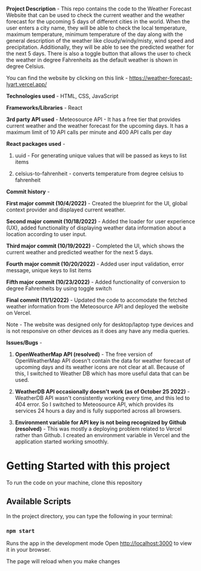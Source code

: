 
**Project Description** - This repo contains the code to the Weather Forecast Website that can be used to check the current weather and the weather forecast for the upcoming 5 days of different cities in the world. When the user enters a city name, they will be able to check the local temperature, maximum temperature, minimum temperature of the day along with the general description of the weather like cloudy/windy/misty, wind speed and precipitation. Additionally, they will be able to see the predicted weather for the next 5 days. There is also a toggle button that allows the user to check the weather in degree Fahrenheits as the default weather is shown in degree Celsius.  

You can find the website by clicking on this link - https://weather-forecast-lyart.vercel.app/

**Technologies used** - HTML, CSS, JavaScript

**Frameworks/Libraries** - React

**3rd party API used** - Meteosource API - It has a free tier that provides current weather and the weather forecast for the upcoming days. It has a maximum limit of 10 API calls per minute and 400 API calls per day 

**React packages used** - 

1. uuid - For generating unique values that will be passed as keys to list items

2. celsius-to-fahrenheit - converts temperature from degree celsius to fahrenheit


**Commit history** - 

**First major commit (10/4/2022)** - Created the blueprint for the UI, global context provider and displayed current weather. 

**Second major commit (10/18/2022)** - Added the loader for user experience (UX), added functionality of displaying weather data information about a location according to user input.

**Third major commit (10/19/2022)** - Completed the UI, which shows the current weather and predicted weather for the next 5 days.  

**Fourth major commit (10/20/2022)** - Added user input validation, error message, unique keys to list items

**Fifth major commit (10/23/2022)** - Added functionality of conversion to degree Fahrenheits by using toggle switch

**Final commit (11/1/2022)** - Updated the code to accomodate the fetched weather information from the Meteosource API and deployed the website on Vercel. 

Note - The website was designed only for desktop/laptop type devices and is not responsive on other devices as it does any have any media queries.   

**Issues/Bugs** - 

1. **OpenWeatherMap API (resolved)** - The free version of OpenWeatherMap API doesn't contain the data for weather forecast of upcoming days and its weather icons are not clear at all. Because of this, I switched to Weather DB which has more useful data that can be used.  

2. **WeatherDB API occasionally doesn't work (as of October 25 2022)** - WeatherDB API wasn't consistently working every time, and this led to 404 error. So I switched to Meteosource API, which provides its services 24 hours a day and is fully supported across all browsers. 

3. **Environment variable for API key is not being recognized by Github (resolved)** - This was mostly a deploying problem related to Vercel rather than Github. I created an environment variable in Vercel and the application started working smoothly.  

# Getting Started with this project

To run the code on your machine, clone this repository

## Available Scripts

In the project directory, you can type the following in your terminal:

### `npm start`

Runs the app in the development mode
Open [http://localhost:3000](http://localhost:3000) to view it in your browser.

The page will reload when you make changes



